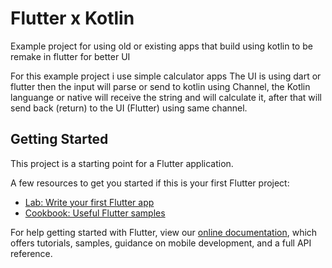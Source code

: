 #  Flutter x Kotlin 
Example project for using old or existing apps that build using kotlin to be remake in flutter for better UI

For this example project i use simple calculator apps The UI is using dart or flutter then the input will parse or send to kotlin using Channel, the Kotlin languange or native will receive the string and will calculate it, after that will send back (return) to the UI (Flutter) using same channel.


## Getting Started

This project is a starting point for a Flutter application.

A few resources to get you started if this is your first Flutter project:

- [Lab: Write your first Flutter app](https://flutter.dev/docs/get-started/codelab)
- [Cookbook: Useful Flutter samples](https://flutter.dev/docs/cookbook)

For help getting started with Flutter, view our
[online documentation](https://flutter.dev/docs), which offers tutorials,
samples, guidance on mobile development, and a full API reference.


